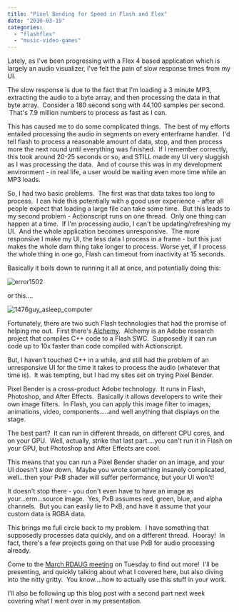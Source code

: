 ```yaml
---
title: "Pixel Bending for Speed in Flash and Flex"
date: "2010-03-19"
categories:
  - "flashflex"
  - "music-video-games"
---
```


Lately, as I've been progressing with a Flex 4 based application which is largely an audio visualizer, I've felt the pain of slow response times from my UI.

The slow response is due to the fact that I'm loading a 3 minute MP3, extracting the audio to a byte array, and then processing the data in that byte array.  Consider a 180 second song with 44,100 samples per second.  That's 7.9 million numbers to process as fast as I can.

This has caused me to do some complicated things.  The best of my efforts entailed processing the audio in segments on every enterframe handler.  I'd tell flash to process a reasonable amount of data, stop, and then process more the next round until everything was finished.  If I remember correctly, this took around 20-25 seconds or so, and STILL made my UI very sluggish as I was processing the data.  And of course this was in my development environment - in real life, a user would be waiting even more time while an MP3 loads.

So, I had two basic problems.  The first was that data takes too long to process.  I can hide this potentially with a good user experience - after all people expect that loading a large file can take some time.  But this leads to my second problem - Actionscript runs on one thread.  Only one thing can happen at a time.  If I'm processing audio, I can't be updating/refreshing my UI.  And the whole application becomes unresponsive.  The more responsive I make my UI, the less data I process in a frame - but this just makes the whole darn thing take longer to process. Worse yet, if I process the whole thing in one go, Flash can timeout from inactivity at 15 seconds.

Basically it boils down to running it all at once, and potentially doing this:

![error1502](https://d2ypg8o05lff0b.cloudfront.net/wp-content/uploads/2010/03/error1502.jpg)

or this....

![1476guy_asleep_computer](https://d2ypg8o05lff0b.cloudfront.net/wp-content/uploads/2010/03/1476guy_asleep_computer.jpg)

Fortunately, there are two such Flash technologies that had the promise of helping me out.  First there's [Alchemy](http://labs.adobe.com/technologies/alchemy/ "Alchemy").  Alchemy is an Adobe research project that compiles C++ code to a Flash SWC.  Supposedly it can run code up to 10x faster than code compiled with Actionscript.

But, I haven't touched C++ in a while, and still had the problem of an unresponsive UI for the time it takes to process the audio (whatever that time is).  It was tempting, but I had my sites set on trying Pixel Bender.

Pixel Bender is a cross-product Adobe technology.  It runs in Flash, Photoshop, and After Effects.  Basically it allows developers to write their own image filters.  In Flash, you can apply this image filter to images, animations, video, components.....and well anything that displays on the stage.

The best part?  It can run in different threads, on different CPU cores, and on your GPU.  Well, actually, strike that last part....you can't run it in Flash on your GPU, but Photoshop and After Effects are cool.

This means that you can run a Pixel Bender shader on an image, and your UI doesn't slow down.  Maybe you wrote something insanely complicated, well...then your PxB shader will suffer performance, but your UI won't!

It doesn't stop there - you don't even have to have an image as your...erm...source image.  Yes, PxB assumes red, green, blue, and alpha channels.  But you can easily lie to PxB, and have it assume that your custom data is RGBA data.

This brings me full circle back to my problem.  I have something that supposedly processes data quickly, and on a different thread.  Hooray!  In fact, there's a few projects going on that use PxB for audio processing already.

Come to the [March RDAUG meeting](http://groups.adobe.com/posts/17db3726db) on Tuesday to find out more!  I'll be presenting, and quickly talking about what I covered here, but also diving into the nitty gritty.  You know....how to actually use this stuff in your work.

I'll also be following up this blog post with a second part next week covering what I went over in my presentation.
